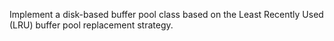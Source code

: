 Implement a disk-based buffer pool class based on the Least Recently Used (LRU) buffer pool replacement strategy.